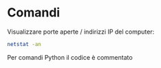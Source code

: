 # Comandi
Visualizzare porte aperte / indirizzi IP del computer:
```sh
netstat -an
```

Per comandi Python il codice è commentato